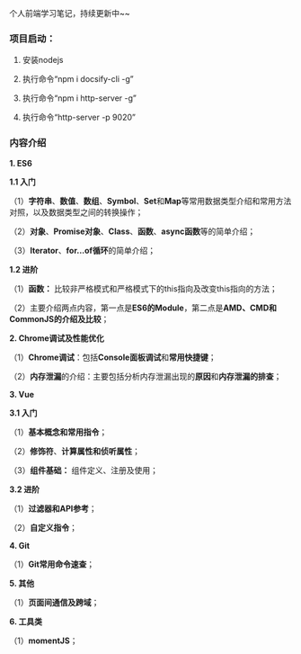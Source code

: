 个人前端学习笔记，持续更新中~~

### 项目启动：

1. 安装nodejs

2. 执行命令“npm i docsify-cli -g”

3. 执行命令“npm i http-server -g”

4. 执行命令“http-server -p 9020”

### 内容介绍

**1. ES6**

**1.1 入门**

（1）**字符串**、**数值**、**数组**、**Symbol**、**Set**和**Map**等常用数据类型介绍和常用方法对照，以及数据类型之间的转换操作；

（2）**对象**、**Promise对象**、**Class**、**函数**、**async函数**等的简单介绍；

（3）**Iterator**、**for...of循环**的简单介绍；

**1.2 进阶**

（1）**函数：** 比较非严格模式和严格模式下的this指向及改变this指向的方法；

（2）主要介绍两点内容，第一点是**ES6的Module**，第二点是**AMD、CMD和CommonJS的介绍及比较**；

**2. Chrome调试及性能优化**

（1）**Chrome调试**：包括**Console面板调试**和**常用快捷键**；

（2）**内存泄漏**的介绍：主要包括分析内存泄漏出现的**原因**和**内存泄漏的排查**；

**3. Vue**

**3.1 入门**

（1）**基本概念和常用指令**；

（2）**修饰符**、**计算属性和侦听属性**；

（3）**组件基础：** 组件定义、注册及使用；

**3.2 进阶**

（1）**过滤器和API参考**；

（2）**自定义指令**；

**4. Git**

（1）**Git常用命令速查**；

**5. 其他**

（1）**页面间通信及跨域**；

**6. 工具类**

（1）**momentJS**；
